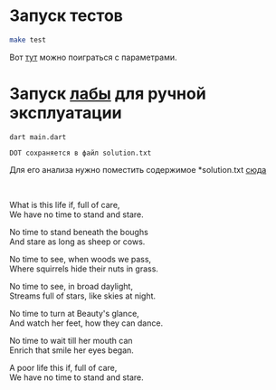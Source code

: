 
# Запуск тестов

```bash
make test
```

Вот [тут](https://github.com/Encapsulateed/tfl/blob/main/lab2/tests/test.dart#L60) можно поиграться с параметрами.

# Запуск [лабы]([url](https://vk.com/video-72495085_456240608)) для ручной эксплуатации

```
dart main.dart
```
```
DOT сохраняется в файл solution.txt
```
Для его анализа нужно поместить содержимое *solution.txt [сюда](https://dreampuf.github.io/GraphvizOnline)

<br/>

What is this life if, full of care, <br/>
We have no time to stand and stare.

No time to stand beneath the boughs <br/>
And stare as long as sheep or cows.

No time to see, when woods we pass, <br/>
Where squirrels hide their nuts in grass.

No time to see, in broad daylight, <br/>
Streams full of stars, like skies at night.

No time to turn at Beauty's glance, <br/>
And watch her feet, how they can dance.

No time to wait till her mouth can <br/>
Enrich that smile her eyes began.

A poor life this if, full of care, <br/>
We have no time to stand and stare.
